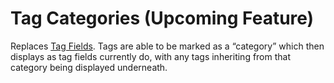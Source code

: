 # Tag Categories (Upcoming Feature)

Replaces [Tag Fields](/doc/library/field.md#tag_box). Tags are able to be marked as a “category” which then displays as tag fields currently do, with any tags inheriting from that category being displayed underneath.
